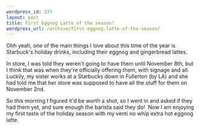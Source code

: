 ```yaml
--- 
wordpress_id: 337
layout: post
title: First Eggnog Latte of the season!
wordpress_url: /archive/first-eggnog-latte-of-the-season/
---
```


<p>Ohh yeah, one of the main things I love about this time of the year is Starbuck&#39;s holiday drinks, including their eggnog and gingerbread lattes.</p> <p>In store, I was told they weren&#39;t going to have them until November 8th, but I think that was when they&#39;re officially offering them, with signage and all.&nbsp; Luckily, my sister works at a Starbucks down in Fullerton (by LA) and she had told me that her store was supposed to have all the stuff for them on November 2nd.</p> <p>So this morning I figured it&#39;d be worth a shot, so I went in and asked if they had them yet, and sure enough the barista said they do!&nbsp; Now I am enjoying my first taste of the holiday season with my venti no whip extra hot eggnog latte.</p>
         
